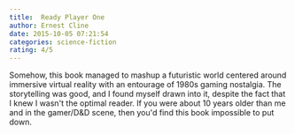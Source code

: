 ```yaml
---
title:  Ready Player One
author: Ernest Cline
date: 2015-10-05 07:21:54
categories: science-fiction
rating: 4/5
---
```


Somehow, this book managed to mashup a futuristic world centered around immersive virtual reality with an entourage of 1980s gaming nostalgia. The storytelling was good, and I found myself drawn into it, despite the fact that I knew I wasn't the optimal reader. If you were about 10 years older than me and in the gamer/D&D scene, then you'd find this book impossible to put down.
